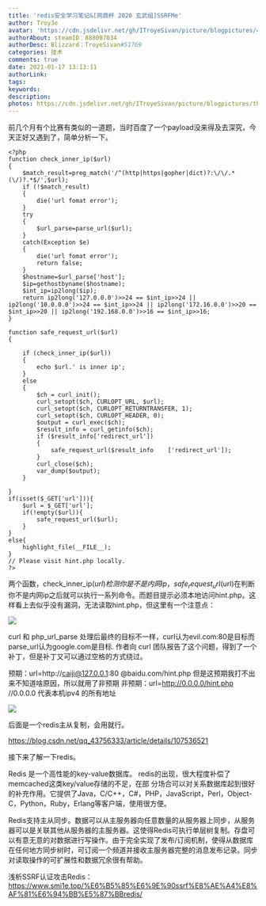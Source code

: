 ```yaml
---
title: 'redis安全学习笔记&[网鼎杯 2020 玄武组]SSRFMe'
author: Troy3e
avatar: 'https://cdn.jsdelivr.net/gh/ITroyeSivan/picture/blogpictures/41414542.jpg'
authorAbout: steamID：888007034
authorDesc: Blizzard：TroyeSivan#51769
categories: 技术
comments: true
date: 2021-01-17 13:13:11
authorLink:
tags:
keywords:
description:
photos: https://cdn.jsdelivr.net/gh/ITroyeSivan/picture/blogpictures/thumb-1920-1123188.jpg
---
```

前几个月有个比赛有类似的一道题，当时百度了一个payload没来得及去深究，今天正好又遇到了，简单分析一下。

    <?php
    function check_inner_ip($url)
    {
        $match_result=preg_match('/^(http|https|gopher|dict)?:\/\/.*(\/)?.*$/',$url);
        if (!$match_result)
        {
            die('url fomat error');
        }
        try
        {
            $url_parse=parse_url($url);
        }
        catch(Exception $e)
        {
            die('url fomat error');
            return false;
        }
        $hostname=$url_parse['host'];
        $ip=gethostbyname($hostname);
        $int_ip=ip2long($ip);
        return ip2long('127.0.0.0')>>24 == $int_ip>>24 || ip2long('10.0.0.0')>>24 == $int_ip>>24 || ip2long('172.16.0.0')>>20 == $int_ip>>20 || ip2long('192.168.0.0')>>16 == $int_ip>>16;
    }

    function safe_request_url($url)
    {

        if (check_inner_ip($url))
        {
            echo $url.' is inner ip';
        }
        else
        {
            $ch = curl_init();
            curl_setopt($ch, CURLOPT_URL, $url);
            curl_setopt($ch, CURLOPT_RETURNTRANSFER, 1);
            curl_setopt($ch, CURLOPT_HEADER, 0);
            $output = curl_exec($ch);
            $result_info = curl_getinfo($ch);
            if ($result_info['redirect_url'])
            {
                safe_request_url($result_info    ['redirect_url']);
            }
            curl_close($ch);
            var_dump($output);
        }

    }
    if(isset($_GET['url'])){
        $url = $_GET['url'];
        if(!empty($url)){
            safe_request_url($url);
        }
    }
    else{
        highlight_file(__FILE__);
    }
    // Please visit hint.php locally.
    ?>

两个函数，check_inner_ip($url)检测你是不是内网ip，safe_request_url($url)在判断你不是内网ip之后就可以执行一系列命令。而题目提示必须本地访问hint.php。这样看上去似乎没有漏洞，无法读取hint.php，但这里有一个注意点：

![](https://cdn.jsdelivr.net/gh/ITroyeSivan/picture/blogpictures/20210117135921.png)

curl 和 php_url_parse 处理后最终的目标不一样，curl认为evil.com:80是目标而parse_url认为google.com是目标.
作者向 curl 团队报告了这个问题，得到了一个补丁，但是补丁又可以通过空格的方式绕过。

预期：url=http://caiji@127.0.0.1:80 @baidu.com/hint.php
但是这预期我打不出来不知道啥原因，所以就用了非预期
非预期：url=http://0.0.0.0/hint.php  //0.0.0.0 代表本机ipv4 的所有地址

![](https://cdn.jsdelivr.net/gh/ITroyeSivan/picture/blogpictures/20210117141325.png)

后面是一个redis主从复制，会用就行。

https://blog.csdn.net/qq_43756333/article/details/107536521

接下来了解一下redis。

Redis 是一个高性能的key-value数据库。 redis的出现，很大程度补偿了memcached这类key/value存储的不足，在部 分场合可以对关系数据库起到很好的补充作用。它提供了Java，C/C++，C#，PHP，JavaScript，Perl，Object-C，Python，Ruby，Erlang等客户端，使用很方便。
 
Redis支持主从同步。数据可以从主服务器向任意数量的从服务器上同步，从服务器可以是关联其他从服务器的主服务器。这使得Redis可执行单层树复制。存盘可以有意无意的对数据进行写操作。由于完全实现了发布/订阅机制，使得从数据库在任何地方同步树时，可订阅一个频道并接收主服务器完整的消息发布记录。同步对读取操作的可扩展性和数据冗余很有帮助。

浅析SSRF认证攻击Redis：https://www.smi1e.top/%E6%B5%85%E6%9E%90ssrf%E8%AE%A4%E8%AF%81%E6%94%BB%E5%87%BBredis/
